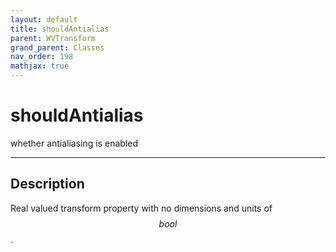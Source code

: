 ```yaml
---
layout: default
title: shouldAntialias
parent: WVTransform
grand_parent: Classes
nav_order: 198
mathjax: true
---
```


#  shouldAntialias

whether antialiasing is enabled


---

## Description
Real valued transform property with no dimensions and units of $$bool$$.


